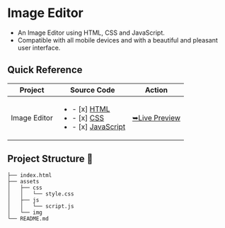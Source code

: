 # Image Editor

- An Image Editor using HTML, CSS and JavaScript.
- Compatible with all mobile devices and with a beautiful and pleasant user interface.


## Quick Reference

| Project | Source Code |Action |
| --- | --- | --- |
| Image Editor | <ul><li>- [x] [HTML](index.html)</li><li>- [x] [CSS](assets/css/style.css)</li><li>- [x] [JavaScript](assets/js/script.js)</li></ul> | [➥Live Preview](https://deltanode.github.io/100DaysofCode/03-image-editor/) |

## Project Structure 📂
```
├── index.html
├── assets
│   ├── css
│   │   └── style.css
│   ├── js
│   │   └── script.js
│   └── img
└── README.md
```
